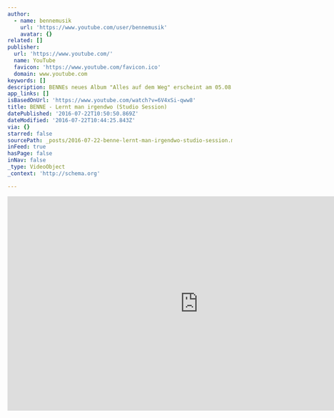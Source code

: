 ```yaml
---
author:
  - name: bennemusik
    url: 'https://www.youtube.com/user/bennemusik'
    avatar: {}
related: []
publisher:
  url: 'https://www.youtube.com/'
  name: YouTube
  favicon: 'https://www.youtube.com/favicon.ico'
  domain: www.youtube.com
keywords: []
description: BENNEs neues Album "Alles auf dem Weg" erscheint am 05.08.2016.
app_links: []
isBasedOnUrl: 'https://www.youtube.com/watch?v=6V4xSi-qww8'
title: BENNE - Lernt man irgendwo (Studio Session)
datePublished: '2016-07-22T10:50:50.869Z'
dateModified: '2016-07-22T10:44:25.843Z'
via: {}
starred: false
sourcePath: _posts/2016-07-22-benne-lernt-man-irgendwo-studio-session.md
inFeed: true
hasPage: false
inNav: false
_type: VideoObject
_context: 'http://schema.org'

---
```

<iframe src="https://cdn.embedly.com/widgets/media.html?src=https%3A%2F%2Fwww.youtube.com%2Fembed%2F6V4xSi-qww8%3Ffeature%3Doembed&amp;url=http%3A%2F%2Fwww.youtube.com%2Fwatch%3Fv%3D6V4xSi-qww8&amp;image=https%3A%2F%2Fi.ytimg.com%2Fvi%2F6V4xSi-qww8%2Fhqdefault.jpg&amp;key=b7d04c9b404c499eba89ee7072e1c4f7&amp;type=text%2Fhtml&amp;schema=youtube" width="854" height="480" scrolling="no" frameborder="0" allowfullscreen="" style=""></iframe>